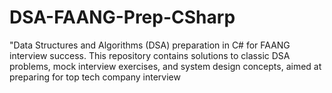 # DSA-FAANG-Prep-CSharp
"Data Structures and Algorithms (DSA) preparation in C# for FAANG interview success. This repository contains solutions to classic DSA problems, mock interview exercises, and system design concepts, aimed at preparing for top tech company interview
